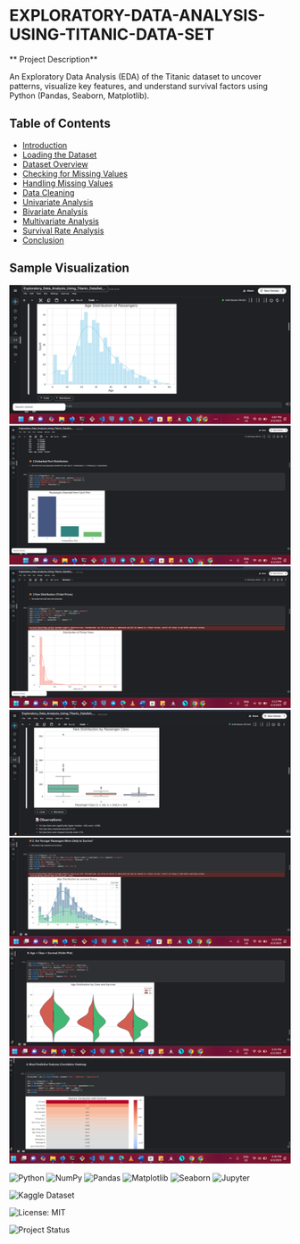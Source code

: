 # EXPLORATORY-DATA-ANALYSIS-USING-TITANIC-DATA-SET
**
Project Description**

An Exploratory Data Analysis (EDA) of the Titanic dataset to uncover patterns, visualize key features, and understand survival factors using Python (Pandas, Seaborn, Matplotlib).

## Table of Contents
- [Introduction](#introduction)
- [Loading the Dataset](#loading-the-dataset)
- [Dataset Overview](#dataset-overview)
- [Checking for Missing Values](#checking-for-missing-values)
- [Handling Missing Values](#handling-missing-values)
- [Data Cleaning](#data-cleaning)
- [Univariate Analysis](#univariate-analysis)
- [Bivariate Analysis](#bivariate-analysis)
- [Multivariate Analysis](#multivariate-analysis)
- [Survival Rate Analysis](#survival-rate-analysis)
- [Conclusion](#conclusion)
  
## Sample Visualization
![Age Distribution of Passengers Histogram/KDE](tit_img/2.1.1.png)
![Embarked Port Distribution](tit_img/2.2.png)
![Distribution of Ticket Fairs](tit_img/2.3.png)
![Fare Distribution by Passenger Class](tit_img/3.1.1.png)
![Age Distribution by Survival Status](tit_img/3.2.png)
![Age Distribution by class Survival](tit_img/6.4.png)
![Feature Correlation with Survival](tit_img/6.5.png)

<!-- Language & Tools -->
![Python](https://img.shields.io/badge/Python-3.10-blue)
![NumPy](https://img.shields.io/badge/NumPy-Used-informational?logo=numpy)
![Pandas](https://img.shields.io/badge/Pandas-Used-informational?logo=pandas)
![Matplotlib](https://img.shields.io/badge/Matplotlib-Used-informational?logo=matplotlib)
![Seaborn](https://img.shields.io/badge/Seaborn-Used-informational?logo=seaborn)
![Jupyter](https://img.shields.io/badge/Jupyter-Notebook-orange?logo=jupyter)

<!-- Data Source -->
![Kaggle Dataset](https://img.shields.io/badge/Data-Kaggle-blue?logo=kaggle)

<!-- License -->
![License: MIT](https://img.shields.io/badge/License-MIT-yellow.svg)

<!-- Status -->
![Project Status](https://img.shields.io/badge/Status-Completed-brightgreen)


